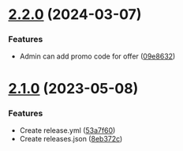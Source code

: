 # [2.2.0](https://github.com/hossainchisty/Zahrat-Al-Bustan-Server/compare/v2.1.0...v2.2.0) (2024-03-07)


### Features

* Admin can add  promo code for offer ([09e8632](https://github.com/hossainchisty/Zahrat-Al-Bustan-Server/commit/09e86326d2bcdf19c7756838767d5c6ba6089379))



# [2.1.0](https://github.com/hossainchisty/Zahrat-Al-Bustan-Server/compare/v1.0.0...v2.1.0) (2023-05-08)


### Features

* Create release.yml ([53a7f60](https://github.com/hossainchisty/Zahrat-Al-Bustan-Server/commit/53a7f6026932f1c2901d4f8f4b8412e08ac5abe8))
* Create releases.json ([8eb372c](https://github.com/hossainchisty/Zahrat-Al-Bustan-Server/commit/8eb372c15d7c9fced15e5f40e2ca825254f3a88c))



